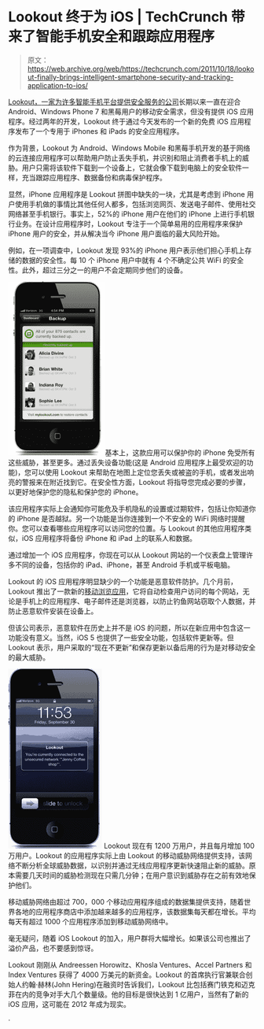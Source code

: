 # Lookout 终于为 iOS | TechCrunch 带来了智能手机安全和跟踪应用程序

> 原文：<https://web.archive.org/web/https://techcrunch.com/2011/10/18/lookout-finally-brings-intelligent-smartphone-security-and-tracking-application-to-ios/>

[Lookout，](https://web.archive.org/web/20230320043556/https://www.mylookout.com/)[一家为许多智能手机平台提供安全服务的公司](https://web.archive.org/web/20230320043556/https://techcrunch.com/2010/05/18/lookout-lands-11-million-from-accel-khosla-and-others-for-smartphone-security-platform/)长期以来一直在迎合 Android、Windows Phone 7 和黑莓用户的移动安全需求，但没有提供 iOS 应用程序。经过两年的开发，Lookout 终于通过今天发布的一个新的免费 iOS 应用程序发布了一个专用于 iPhones 和 iPads 的安全应用程序。

作为背景，Lookout 为 Android、Windows Mobile 和黑莓手机开发的基于网络的云连接应用程序可以帮助用户防止丢失手机，并识别和阻止消费者手机上的威胁。用户只需将该软件下载到一个设备上，它就会像下载到电脑上的安全软件一样，充当跟踪应用程序、数据备份和病毒保护程序。

显然，iPhone 应用程序是 Lookout 拼图中缺失的一块，尤其是考虑到 iPhone 用户使用手机做的事情比其他任何人都多，包括浏览网页、发送电子邮件、使用社交网络甚至手机银行。事实上，52%的 iPhone 用户在他们的 iPhone 上进行手机银行业务。在设计应用程序时，Lookout 专注于一个简单易用的应用程序来保护 iPhone 用户的安全，并从解决当今 iPhone 用户面临的最大风险开始。

例如，在一项调查中，Lookout 发现 93%的 iPhone 用户表示他们担心手机上存储的数据的安全性。每 10 个 iPhone 用户中就有 4 个不确定公共 WiFi 的安全性。此外，超过三分之一的用户不会定期同步他们的设备。

![](img/771f7cf3f14187ab6e99b78f306f86c8.png)基本上，这款应用可以保护你的 iPhone 免受所有这些威胁，甚至更多。通过丢失设备功能(这是 Android 应用程序上最受欢迎的功能)，您可以使用 Lookout 来帮助在地图上定位您丢失或被盗的手机，或者发出响亮的警报来在附近找到它。在安全性方面，Lookout 将指导您完成必要的步骤，以更好地保护您的隐私和保护您的 iPhone。

该应用程序实际上会通知你可能危及手机隐私的设置或过期软件，包括让你知道你的 iPhone 是否越狱。另一个功能是当你连接到一个不安全的 WiFi 网络时提醒你。您可以查看哪些应用程序可以访问您的位置。与 Lookout 的其他应用程序类似，iOS 应用程序将备份 iPhone 和 iPad 上的联系人和数据。

通过增加一个 iOS 应用程序，你现在可以从 Lookout 网站的一个仪表盘上管理许多不同的设备，包括你的 iPad、iPhone，甚至 Android 手机或平板电脑。

Lookout 的 iOS 应用程序明显缺少的一个功能是恶意软件防护。几个月前，Lookout 推出了一款新的[移动浏览应用](https://web.archive.org/web/20230320043556/https://techcrunch.com/2011/06/15/lookout-expands-mobile-security-app-to-browsing-lands-marketing-deal-with-sprint/)，它将自动检查用户访问的每个网站，无论是手机上的应用程序、电子邮件还是浏览器，以防止钓鱼网站窃取个人数据，并防止恶意软件安装在设备上。

但该公司表示，恶意软件在历史上并不是 iOS 的问题，所以在新应用中包含这一功能没有意义。当然，iOS 5 也提供了一些安全功能，包括软件更新等。但 Lookout 表示，用户采取的“现在不更新”和保存更新以备后用的行为是对移动安全的最大威胁。

![](img/5e873f92f0c7852c24a67932afc30ede.png) Lookout 现在有 1200 万用户，并且每月增加 100 万用户。Lookout 的应用程序实际上由 Lookout 的移动威胁网络提供支持，该网络不断分析全球威胁数据，以识别并通过无线应用程序更新快速阻止新的威胁。原本需要几天时间的威胁检测现在只需几分钟；在用户意识到威胁存在之前有效地保护他们。

移动威胁网络由超过 700，000 个移动应用程序组成的数据集提供支持，随着世界各地的应用程序商店中添加越来越多的应用程序，该数据集每天都在增长。平均每天有超过 1000 个应用程序添加到移动威胁网络中。

毫无疑问，随着 iOS Lookout 的加入，用户群将大幅增长。如果该公司也推出了溢价产品，也不要感到惊讶。

Lookout 刚刚从 Andreessen Horowitz、Khosla Ventures、Accel Partners 和 Index Ventures 获得了 4000 万美元的新资金。Lookout 的首席执行官兼联合创始人约翰·赫林(John Hering)在融资时告诉我们，Lookout 比包括赛门铁克和迈克菲在内的竞争对手大几个数量级。他的目标是很快达到 1 亿用户，当然有了新的 iOS 应用，这可能在 2012 年成为现实。

·
